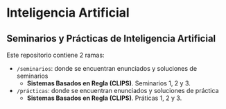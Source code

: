 # Inteligencia Artificial
## Seminarios y Prácticas de Inteligencia Artificial
Este repositorio contiene 2 ramas:
- `/seminarios`: donde se encuentran enunciados y soluciones de seminarios
    - **Sistemas Basados en Regla (CLIPS)**. Seminarios 1, 2 y 3.
- `/prácticas`: donde se encuentran enunciados y soluciones de práctica
  - **Sistemas Basados en Regla (CLIPS)**. Práticas 1, 2 y 3.
